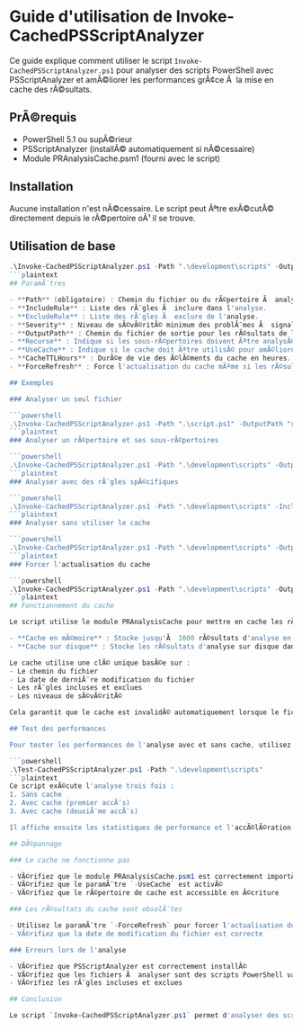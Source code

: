 # Guide d'utilisation de Invoke-CachedPSScriptAnalyzer

Ce guide explique comment utiliser le script `Invoke-CachedPSScriptAnalyzer.ps1` pour analyser des scripts PowerShell avec PSScriptAnalyzer et amÃ©liorer les performances grÃ¢ce Ã  la mise en cache des rÃ©sultats.

## PrÃ©requis

- PowerShell 5.1 ou supÃ©rieur
- PSScriptAnalyzer (installÃ© automatiquement si nÃ©cessaire)
- Module PRAnalysisCache.psm1 (fourni avec le script)

## Installation

Aucune installation n'est nÃ©cessaire. Le script peut Ãªtre exÃ©cutÃ© directement depuis le rÃ©pertoire oÃ¹ il se trouve.

## Utilisation de base

```powershell
.\Invoke-CachedPSScriptAnalyzer.ps1 -Path ".\development\scripts" -OutputPath "results.json" -Recurse -UseCache
```plaintext
## ParamÃ¨tres

- **Path** (obligatoire) : Chemin du fichier ou du rÃ©pertoire Ã  analyser.
- **IncludeRule** : Liste des rÃ¨gles Ã  inclure dans l'analyse.
- **ExcludeRule** : Liste des rÃ¨gles Ã  exclure de l'analyse.
- **Severity** : Niveau de sÃ©vÃ©ritÃ© minimum des problÃ¨mes Ã  signaler (Error, Warning, Information).
- **OutputPath** : Chemin du fichier de sortie pour les rÃ©sultats de l'analyse.
- **Recurse** : Indique si les sous-rÃ©pertoires doivent Ãªtre analysÃ©s.
- **UseCache** : Indique si le cache doit Ãªtre utilisÃ© pour amÃ©liorer les performances. Par dÃ©faut, le cache n'est pas utilisÃ©.
- **CacheTTLHours** : DurÃ©e de vie des Ã©lÃ©ments du cache en heures. Par dÃ©faut : 24 heures.
- **ForceRefresh** : Force l'actualisation du cache mÃªme si les rÃ©sultats sont dÃ©jÃ  en cache.

## Exemples

### Analyser un seul fichier

```powershell
.\Invoke-CachedPSScriptAnalyzer.ps1 -Path ".\script.ps1" -OutputPath "results.json" -UseCache
```plaintext
### Analyser un rÃ©pertoire et ses sous-rÃ©pertoires

```powershell
.\Invoke-CachedPSScriptAnalyzer.ps1 -Path ".\development\scripts" -OutputPath "results.json" -Recurse -UseCache
```plaintext
### Analyser avec des rÃ¨gles spÃ©cifiques

```powershell
.\Invoke-CachedPSScriptAnalyzer.ps1 -Path ".\development\scripts" -IncludeRule "PSAvoidUsingCmdletAliases", "PSAvoidUsingPositionalParameters" -OutputPath "results.json" -Recurse -UseCache
```plaintext
### Analyser sans utiliser le cache

```powershell
.\Invoke-CachedPSScriptAnalyzer.ps1 -Path ".\development\scripts" -OutputPath "results.json" -Recurse -UseCache:$false
```plaintext
### Forcer l'actualisation du cache

```powershell
.\Invoke-CachedPSScriptAnalyzer.ps1 -Path ".\development\scripts" -OutputPath "results.json" -Recurse -UseCache -ForceRefresh
```plaintext
## Fonctionnement du cache

Le script utilise le module PRAnalysisCache pour mettre en cache les rÃ©sultats de l'analyse. Le cache est stockÃ© Ã  la fois en mÃ©moire et sur disque :

- **Cache en mÃ©moire** : Stocke jusqu'Ã  1000 rÃ©sultats d'analyse en mÃ©moire pour un accÃ¨s rapide.
- **Cache sur disque** : Stocke les rÃ©sultats d'analyse sur disque dans le rÃ©pertoire `%TEMP%\PSScriptAnalyzerCache`.

Le cache utilise une clÃ© unique basÃ©e sur :
- Le chemin du fichier
- La date de derniÃ¨re modification du fichier
- Les rÃ¨gles incluses et exclues
- Les niveaux de sÃ©vÃ©ritÃ©

Cela garantit que le cache est invalidÃ© automatiquement lorsque le fichier est modifiÃ© ou lorsque les paramÃ¨tres d'analyse changent.

## Test des performances

Pour tester les performances de l'analyse avec et sans cache, utilisez le script `Test-CachedPSScriptAnalyzer.ps1` :

```powershell
.\Test-CachedPSScriptAnalyzer.ps1 -Path ".\development\scripts"
```plaintext
Ce script exÃ©cute l'analyse trois fois :
1. Sans cache
2. Avec cache (premier accÃ¨s)
3. Avec cache (deuxiÃ¨me accÃ¨s)

Il affiche ensuite les statistiques de performance et l'accÃ©lÃ©ration obtenue grÃ¢ce au cache.

## DÃ©pannage

### Le cache ne fonctionne pas

- VÃ©rifiez que le module PRAnalysisCache.psm1 est correctement importÃ©
- VÃ©rifiez que le paramÃ¨tre `-UseCache` est activÃ©
- VÃ©rifiez que le rÃ©pertoire de cache est accessible en Ã©criture

### Les rÃ©sultats du cache sont obsolÃ¨tes

- Utilisez le paramÃ¨tre `-ForceRefresh` pour forcer l'actualisation du cache
- VÃ©rifiez que la date de modification du fichier est correcte

### Erreurs lors de l'analyse

- VÃ©rifiez que PSScriptAnalyzer est correctement installÃ©
- VÃ©rifiez que les fichiers Ã  analyser sont des scripts PowerShell valides
- VÃ©rifiez les rÃ¨gles incluses et exclues

## Conclusion

Le script `Invoke-CachedPSScriptAnalyzer.ps1` permet d'analyser des scripts PowerShell avec PSScriptAnalyzer tout en amÃ©liorant les performances grÃ¢ce Ã  la mise en cache des rÃ©sultats. Il est particuliÃ¨rement utile pour les analyses rÃ©pÃ©tÃ©es des mÃªmes fichiers, comme dans les pipelines CI/CD ou les environnements de dÃ©veloppement.
